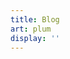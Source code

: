 ```yaml
---
title: Blog
art: plum
display: ''
---
```


<SubNav />

<!-- Lists all Markdown posts living under /pages/posts/* -->
<ListPosts type="post" />
